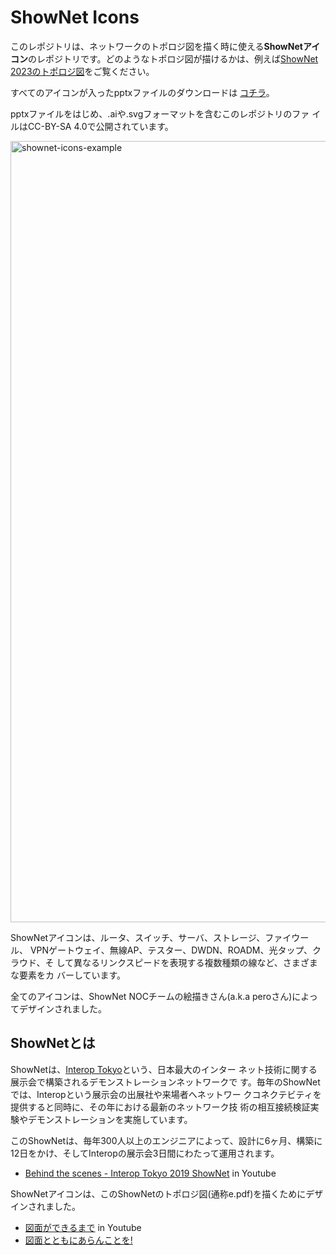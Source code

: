 
# ShowNet Icons

このレポジトリは、ネットワークのトポロジ図を描く時に使える**ShowNetアイコン**のレポジトリです。どのようなトポロジ図が描けるかは、例えば[ShowNet 2023のトポロジ図](https://www.interop.jp/2023/shownet/topology.pdf)をご覧ください。

すべてのアイコンが入ったpptxファイルのダウンロードは [コチラ](https://github.com/interop-tokyo-shownet/shownet-icons-test/raw/master/ShowNet%20Icons%202023%201.01.pptx)。

pptxファイルをはじめ、.aiや.svgフォーマットを含むこのレポジトリのファ
イルはCC-BY-SA 4.0で公開されています。


<img width="1250" alt="shownet-icons-example" src="https://github.com/interop-tokyo-shownet/shownet-icons-test/assets/184632/f5453688-2368-43bc-b21d-3fb11e80030d">


ShowNetアイコンは、ルータ、スイッチ、サーバ、ストレージ、ファイウール、
VPNゲートウェイ、無線AP、テスター、DWDN、ROADM、光タップ、クラウド、そ
して異なるリンクスピードを表現する複数種類の線など、さまざまな要素をカ
バーしています。

全てのアイコンは、ShowNet NOCチームの絵描きさん(a.k.a peroさん)によっ
てデザインされました。



## ShowNetとは

ShowNetは、[Interop Tokyo](https://interop.jp)という、日本最大のインター
ネット技術に関する展示会で構築されるデモンストレーションネットワークで
す。毎年のShowNetでは、Interopという展示会の出展社や来場者へネットワー
クコネクテビティを提供すると同時に、その年における最新のネットワーク技
術の相互接続検証実験やデモンストレーションを実施しています。

このShowNetは、毎年300人以上のエンジニアによって、設計に6ヶ月、構築に
12日をかけ、そしてInteropの展示会3日間にわたって運用されます。

- [Behind the scenes - Interop Tokyo 2019 ShowNet](https://www.youtube.com/watch?v=X-JhPs1T7sc) in Youtube

ShowNetアイコンは、このShowNetのトポロジ図(通称e.pdf)を描くためにデザインされました。

- [図面ができるまで](https://www.youtube.com/watch?v=HpnMzJkDpQg) in Youtube
- [図面とともにあらんことを!](https://www.f2ff.jp/interop/2013/noc/-shownet-topology-map1.php)
